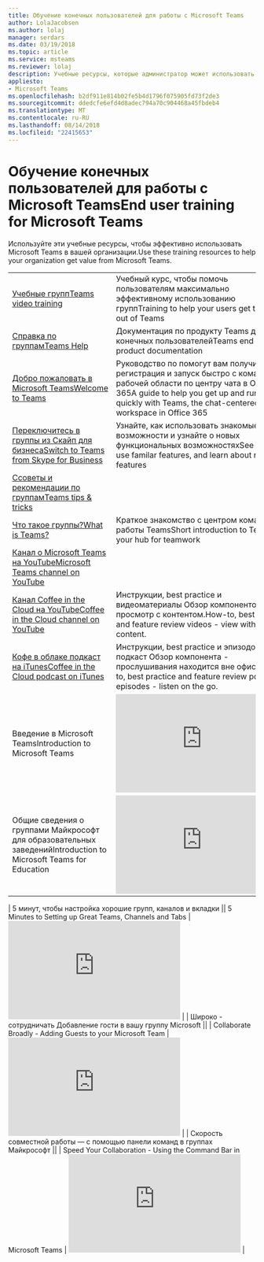 ```yaml
---
title: Обучение конечных пользователей для работы с Microsoft Teams
author: LolaJacobsen
ms.author: lolaj
manager: serdars
ms.date: 03/19/2018
ms.topic: article
ms.service: msteams
ms.reviewer: lolaj
description: Учебные ресурсы, которые администратор может использовать для развертывания и внедрения Microsoft Teams.
appliesto:
- Microsoft Teams
ms.openlocfilehash: b2df911e814b02fe5b4d1796f075905fd73f2de3
ms.sourcegitcommit: ddedcfe6efd4d8adec794a70c904468a45fbdeb4
ms.translationtype: MT
ms.contentlocale: ru-RU
ms.lasthandoff: 08/14/2018
ms.locfileid: "22415653"
---
```

<a name="end-user-training-for-microsoft-teams"></a><span data-ttu-id="63c8a-103">Обучение конечных пользователей для работы с Microsoft Teams</span><span class="sxs-lookup"><span data-stu-id="63c8a-103">End user training for Microsoft Teams</span></span>
=====================================

<span data-ttu-id="63c8a-104">Используйте эти учебные ресурсы, чтобы эффективно использовать Microsoft Teams в вашей организации.</span><span class="sxs-lookup"><span data-stu-id="63c8a-104">Use these training resources to help your organization get value from Microsoft Teams.</span></span> 

|  |  |
|---------|---------|
| [<span data-ttu-id="63c8a-105">Учебные групп</span><span class="sxs-lookup"><span data-stu-id="63c8a-105">Teams video training</span></span>](https://support.office.com/article/microsoft-teams-video-training-4f108e54-240b-4351-8084-b1089f0d21d7) | <span data-ttu-id="63c8a-106">Учебный курс, чтобы помочь пользователям максимально эффективному использованию групп</span><span class="sxs-lookup"><span data-stu-id="63c8a-106">Training to help your users get the most out of Teams</span></span> |
| [<span data-ttu-id="63c8a-107">Справка по группам</span><span class="sxs-lookup"><span data-stu-id="63c8a-107">Teams Help</span></span>](https://support.office.com/teams) | <span data-ttu-id="63c8a-108">Документация по продукту Teams для конечных пользователей</span><span class="sxs-lookup"><span data-stu-id="63c8a-108">Teams end user product documentation</span></span> |
| [<span data-ttu-id="63c8a-109">Добро пожаловать в Microsoft Teams</span><span class="sxs-lookup"><span data-stu-id="63c8a-109">Welcome to Teams</span></span>](https://support.office.com/article/Welcome-to-Microsoft-Teams-422bf3aa-9ae8-46f1-83a2-e65720e1a34d)  |  <span data-ttu-id="63c8a-110">Руководство по помогут вам получить регистрация и запуск быстро с командами, рабочей области по центру чата в Office 365</span><span class="sxs-lookup"><span data-stu-id="63c8a-110">A guide to help you get up and running quickly with Teams, the chat-centered workspace in Office 365</span></span> |
| [<span data-ttu-id="63c8a-111">Переключитесь в группы из Скайп для бизнеса</span><span class="sxs-lookup"><span data-stu-id="63c8a-111">Switch to Teams from Skype for Business</span></span>](https://support.office.com/en-us/article/Switch-to-Teams-from-Skype-for-Business-6295a0ae-4e8e-4bba-a100-64cc951cc964)  |  <span data-ttu-id="63c8a-112">Узнайте, как использовать знакомые возможности и узнайте о новых функциональных возможностях</span><span class="sxs-lookup"><span data-stu-id="63c8a-112">See how to use familar features, and learn about new features</span></span> |
| [<span data-ttu-id="63c8a-113">Ссоветы и рекомендации по группам</span><span class="sxs-lookup"><span data-stu-id="63c8a-113">Teams tips & tricks</span></span>](https://support.office.com/office-training-center/Teams-tips) |  |
| [<span data-ttu-id="63c8a-114">Что такое группы?</span><span class="sxs-lookup"><span data-stu-id="63c8a-114">What is Teams? </span></span>](https://support.office.com/article/Video-What-is-Microsoft-Teams-b98d533f-118e-4bae-bf44-3df2470c2b12) | <span data-ttu-id="63c8a-115">Краткое знакомство с центром командной работы Teams</span><span class="sxs-lookup"><span data-stu-id="63c8a-115">Short introduction to Teams, your hub for teamwork</span></span>  |
| [<span data-ttu-id="63c8a-116">Канал о Microsoft Teams на YouTube</span><span class="sxs-lookup"><span data-stu-id="63c8a-116">Microsoft Teams channel on YouTube</span></span>](https://www.youtube.com/channel/UC0--6byMAe9otLougDShhUw) |  |
| [<span data-ttu-id="63c8a-117">Канал Coffee in the Cloud на YouTube</span><span class="sxs-lookup"><span data-stu-id="63c8a-117">Coffee in the Cloud channel on YouTube</span></span>](https://www.youtube.com/channel/UCs2IXBqperxWVe2ozrr3Gdg/videos) |<span data-ttu-id="63c8a-118">Инструкции, best practice и видеоматериалы Обзор компонентов — просмотр с контентом.</span><span class="sxs-lookup"><span data-stu-id="63c8a-118">How-to, best practice and feature review videos - view with content.</span></span>  |
| [<span data-ttu-id="63c8a-119">Кофе в облаке подкаст на iTunes</span><span class="sxs-lookup"><span data-stu-id="63c8a-119">Coffee in the Cloud podcast on iTunes</span></span>](https://itunes.apple.com/us/podcast/coffee-in-the-cloud/id1417729403?mt=2) |<span data-ttu-id="63c8a-120">Инструкции, best practice и эпизодов подкаст Обзор компонента - прослушивания находится вне офиса.</span><span class="sxs-lookup"><span data-stu-id="63c8a-120">How-to, best practice and feature review podcast episodes - listen on the go.</span></span>  |
| <span data-ttu-id="63c8a-121">Введение в Microsoft Teams</span><span class="sxs-lookup"><span data-stu-id="63c8a-121">Introduction to Microsoft Teams</span></span>   | <iframe width="350" height="200" src="https://www.youtube.com/embed/GPmjfqnvuG4" frameborder="0" allowfullscreen></iframe>   |
| <span data-ttu-id="63c8a-122">Общие сведения о группами Майкрософт для образовательных заведений</span><span class="sxs-lookup"><span data-stu-id="63c8a-122">Introduction to Microsoft Teams for Education</span></span>  | <iframe width="350" height="200" src="https://youtube.com/embed/xz4Jn_OtdUI" frameborder="0" allowfullscreen></iframe>   |

<span data-ttu-id="63c8a-123">| 5 минут, чтобы настройка хорошие групп, каналов и вкладки |</span><span class="sxs-lookup"><span data-stu-id="63c8a-123">| 5 Minutes to Setting up Great Teams, Channels and Tabs   |</span></span> <iframe width="350" height="200" src="https://www.youtube.com/embed/hjJWtoaRJeE" frameborder="0" allowfullscreen></iframe>   <span data-ttu-id="63c8a-124">| | Широко - сотрудничать Добавление гости в вашу группу Microsoft |</span><span class="sxs-lookup"><span data-stu-id="63c8a-124">| | Collaborate Broadly - Adding Guests to your Microsoft Team  |</span></span> <iframe width="350" height="200" src="https://www.youtube.com/embed/1daMBDyBLZc" frameborder="0" allowfullscreen></iframe>   <span data-ttu-id="63c8a-125">| | Скорость совместной работы — с помощью панели команд в группах Майкрософт |</span><span class="sxs-lookup"><span data-stu-id="63c8a-125">| | Speed Your Collaboration - Using the Command Bar in Microsoft Teams  |</span></span> <iframe width="350" height="200" src="https://www.youtube.com/embed/wYrRCRphrp0" frameborder="0" allowfullscreen></iframe>   |



